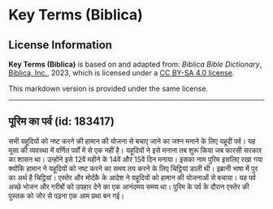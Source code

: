 # Key Terms (Biblica)

## License Information

**Key Terms (Biblica)** is based on and adapted from: _Biblica Bible Dictionary_, [Biblica, Inc.](https://www.biblica.com/), 2023, which is licensed under a [CC BY-SA 4.0 license](https://creativecommons.org/licenses/by-sa/4.0/legalcode.en).

This markdown version is provided under the same license.



--------------------------------

## पूरिम का पर्व (id: 183417)

सभी यहूदियों को नष्ट करने की हामान की योजना से बचाए जाने का जश्न मनाने के लिए यहूदी पर्व। यह मूसा की व्यवस्था में वर्णित पर्वों में से एक नहीं है। यहूदियों ने इसे मनाना तब शुरू किया जब फारसी सरकार का शासन था। उन्होंने इसे 12वें महीने के 14वें और 15वें दिन मनाया। इसका नाम पुरिम इसलिए रखा गया क्योंकि हामान ने यहूदियों को नष्ट करने का समय तय करने के लिए चिट्ठियां डाली थी। इब्रानी भाषा में पुर का अर्थ है चिट्ठियां। एस्तेर और मोर्दकै के आदेश ने यहूदियों को हामान की योजनाओं से बचाया। यह पर्व अच्छे भोजन और गरीबों को उपहार देने का एक आनंदमय समय था। पुरिम के पर्व के दौरान एस्तेर की पुस्तक को जोर से पढ़ना एक आम प्रथा बन गई।



